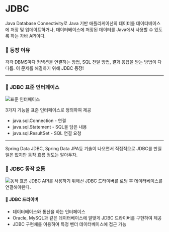 # JDBC
Java Database Connectivity로 Java 기반 애플리케이션의 데이터를 데이터베이스에 저장 및 업데이트하거나, 데이터베이스에 저장된 데이터를 Java에서 사용할 수 있도록 하는 자바 API이다. 

### 📌 등장 이유
각각 DBMS마다 커넥션을 연결하는 방법, SQL 전달 방법, 결과 응답을 받는 방법이 다 다름. 이 문제를 해결하기 위해 JDBC 등장!

---
### 📌 JDBC 표준 인터페이스

![표준 인터페이스](TIL/Spring/image/image.png)

3가지 기능을 표준 인터페이스로 정의하여 제공
- java.sql.Connection - 연결
- java.sql.Statement - SQL을 담은 내용
- java.sql.ResultSet - SQL 연결 요청
----
Spring Data JDBC, Spring Data JPA등 기술이 나오면서 직접적으로 JDBC를 만질 일은 없지만 동작 흐름 정도는 알아두자.

### 📌 JDBC 동작 흐름
![동작 흐름](TIL/Spring/image/image-1.png)
JDBC API를 사용하기 위해선 JDBC 드라이버를 로딩 후 데이터베이스를 연결해야한다.
#### 📎 JDBC 드라이버
- 데이터베이스와 통신을 하는 인터페이스
- Oracle, MySQL과 같은 데이터베이스에 알맞게 JDBC 드라이버를 구현하여 제공
- JDBC 구현체를 이용하여 특정 벤더 데이터베이스에 접근 가능
